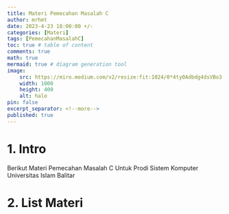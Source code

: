 ```yaml
---
title: Materi Pemecahan Masalah C
author: mrhmt
date: 2023-4-23 18:00:00 +/-
categories: [Materi]
tags: [PemecahanMasalahC]
toc: true # table of content
comments: true 
math: true
mermaid: true # diagram generation tool
image:
    src: https://miro.medium.com/v2/resize:fit:1024/0*4ty0Adbdg4dsVBo3.png
    width: 1000 
    height: 400
    alt: halo
pin: false
excerpt_separator: <!--more-->
published: true
---
```


# 1. Intro

Berikut Materi Pemecahan Masalah C Untuk Prodi Sistem Komputer Universitas Islam Balitar

<!--more-->
# 2. List Materi



